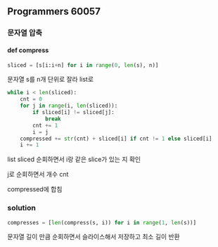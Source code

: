 ## Programmers 60057
### 문자열 압축

#### def compress
``` python
sliced = [s[i:i+n] for i in range(0, len(s), n)]
```
문자열 s를 n개 단위로 잘라 list로

``` python
while i < len(sliced):
    cnt = 0
    for j in range(i, len(sliced)):
        if sliced[i] != sliced[j]:
            break
        cnt += 1
        i = j
    compressed += str(cnt) + sliced[i] if cnt != 1 else sliced[i]
    i += 1
```
list sliced 순회하면서 i랑 같은 slice가 있는 지 확인

j로 순회하면서 개수 cnt

compressed에 합침

### solution
``` python
compresses = [len(compress(s, i)) for i in range(1, len(s))]
```
문자열 길이 만큼 순회하면서 슬라이스해서 저장하고 최소 길이 반환